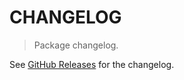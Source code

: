 # CHANGELOG

> Package changelog.

See [GitHub Releases](https://github.com/stdlib-js/utils-append/releases) for the changelog.